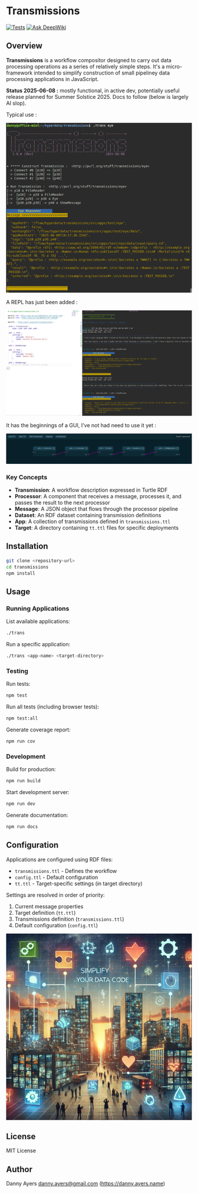 # Transmissions

[![Tests](https://github.com/danja/transmissions/workflows/Tests/badge.svg)](https://github.com/danja/transmissions/actions)
[![Ask DeepWiki](https://deepwiki.com/badge.svg)](https://deepwiki.com/danja/transmissions)

## Overview

**Transmissions** is a workflow compositor designed to carry out data processing operations as a series of relatively simple steps. It's a micro-framework intended to simplify construction of small pipeliney data processing applications in JavaScript.

**Status 2025-06-08 :** mostly functional, in active dev, potentially useful release planned for Summer Solstice 2025. Docs to follow (below is largely AI slop).

Typical use :

![REPL demo](https://github.com/danja/transmissions/blob/main/docs/images/eye-runner.png)

A REPL has just been added :

![REPL demo](https://github.com/danja/transmissions/blob/main/docs/images/chain.png)

It has the beginnings of a GUI, I've not had need to use it yet :

![REPL demo](https://github.com/danja/transmissions/blob/main/docs/images/trans-view.png)

### Key Concepts

- **Transmission**: A workflow description expressed in Turtle RDF
- **Processor**: A component that receives a message, processes it, and passes the result to the next processor
- **Message**: A JSON object that flows through the processor pipeline
- **Dataset**: An RDF dataset containing transmission definitions
- **App**: A collection of transmissions defined in `transmissions.ttl`
- **Target**: A directory containing `tt.ttl` files for specific deployments

## Installation

```bash
git clone <repository-url>
cd transmissions
npm install
```

## Usage

### Running Applications

List available applications:
```bash
./trans
```

Run a specific application:
```bash
./trans <app-name> <target-directory>
```

### Testing

Run tests:
```bash
npm test
```

Run all tests (including browser tests):
```bash
npm test:all
```

Generate coverage report:
```bash
npm run cov
```

### Development

Build for production:
```bash
npm run build
```

Start development server:
```bash
npm run dev
```

Generate documentation:
```bash
npm run docs
```

## Configuration

Applications are configured using RDF files:

- `transmissions.ttl` - Defines the workflow
- `config.ttl` - Default configuration
- `tt.ttl` - Target-specific settings (in target directory)

Settings are resolved in order of priority:
1. Current message properties
2. Target definition (`tt.ttl`)
3. Transmissions definition (`transmissions.ttl`)
4. Default configuration (`config.ttl`)

![Nonsense poster](https://github.com/danja/transmissions/blob/main/docs/images/transmissions-poster.png)

## License

MIT License

## Author

Danny Ayers <danny.ayers@gmail.com> (https://danny.ayers.name)





